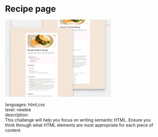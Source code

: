 Recipe page
===
<img src="design/desktop-preview.jpg" alt="Preview" width=350/> 

languages: html,css  
level: newbie  
description:   
This challenge will help you focus on writing semantic HTML. Ensure you think through what HTML elements are most appropriate for each piece of content.  
